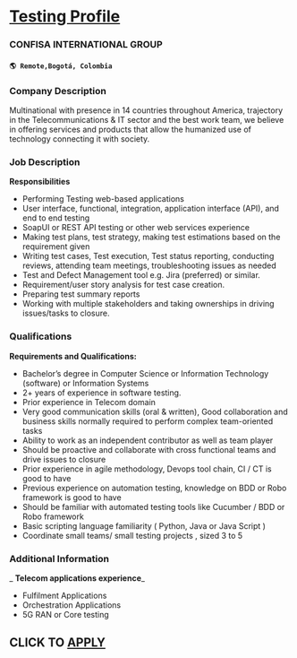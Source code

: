 # [Testing Profile](https://www.remotewlb.com/apply/testing-profile)  
### CONFISA INTERNATIONAL GROUP  
#### `🌎 Remote,Bogotá, Colombia`  

### **Company Description**

Multinational with presence in 14 countries throughout America, trajectory in the Telecommunications & IT sector and the best work team, we believe in offering services and products that allow the humanized use of technology connecting it with society.

###  **Job Description**

 **Responsibilities**

  * Performing Testing web-based applications
  * User interface, functional, integration, application interface (API), and end to end testing
  * SoapUI or REST API testing or other web services experience
  * Making test plans, test strategy, making test estimations based on the requirement given
  * Writing test cases, Test execution, Test status reporting, conducting reviews, attending team meetings, troubleshooting issues as needed
  * Test and Defect Management tool e.g. Jira (preferred) or similar.
  * Requirement/user story analysis for test case creation.
  * Preparing test summary reports
  * Working with multiple stakeholders and taking ownerships in driving issues/tasks to closure.

###  **Qualifications**

 **Requirements and Qualifications:**

  * Bachelor’s degree in Computer Science or Information Technology (software) or Information Systems
  * 2+ years of experience in software testing.
  * Prior experience in Telecom domain
  * Very good communication skills (oral & written), Good collaboration and business skills normally required to perform complex team-oriented tasks
  * Ability to work as an independent contributor as well as team player
  * Should be proactive and collaborate with cross functional teams and drive issues to closure
  * Prior experience in agile methodology, Devops tool chain, CI / CT is good to have
  * Previous experience on automation testing, knowledge on BDD or Robo framework is good to have
  * Should be familiar with automated testing tools like Cucumber / BDD or Robo framework
  * Basic scripting language familiarity ( Python, Java or Java Script )
  * Coordinate small teams/ small testing projects , sized 3 to 5

### **Additional Information**

 _ **Telecom applications experience**_

  * Fulfilment Applications
  * Orchestration Applications
  * 5G RAN or Core testing

  
## CLICK TO [APPLY](https://www.remotewlb.com/apply/testing-profile)


